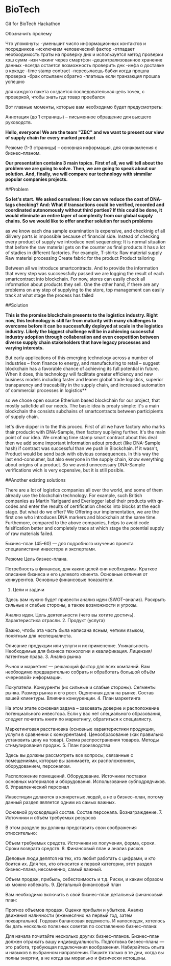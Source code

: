 # BioTech
Git for BioTech Hackathon

Обозначить пролему

Что упомянуть:
-уменьшит число информационных контактов и посредников
-исключаем человеческий фактор
-отпадает необходимость траты на проверку днк и используется метод проверки хэш сумм
-изи чекинг через смартфон
-децентрализованное хранение данных
-всегда остается возможность проверить днк
-инфа о доставке в кркоде
-time stamp contract
-пересылаешь бабки когда прошла проверка
-брак отсылаем обратно
-платишь если транзакция прошла успешно

для каждого пакета создается последовательная цепь точек, с проверкой, чтобы знать где товар проебался

Вот главные моменты, которые вам необходимо будет предусмотреть:

Аннотация (до 1 страницы) – письменное обращение для высшего руководств.

**Hello, everyone! We are the team "ZBC" and we want to present our view of supply chain for every marked product** 

Резюме (1-3 страницы) – основная информация, для ознакомления с бизнес–планом.

**Our presentation contains 3 main topics. First of all, we will tell about the problem we are going to solve. Then, we are going to speak about our solution. And, finally, we will compare our technology with simmilar popular companies projects.**
 
##Problem

**So let's start.** 
**We asked ourselves: How can we reduce the cost of DNA-tags checking? And: What if transactions could be verified, recorded and coordinated autonomously without third parties? If this could be done, it would eliminate an entire layer of complexity from our global supply chains. So we would like to offer another solution for such problems**

as we know each dna sample examination is expensive, and checkinig of all dilivery parts is impossible because of financial side. Instead of checking every product of supply we introduce next sequencing:
It is normal situation that before the raw material gets on the counter as final products it has a lot of stadies in different factories. For example, T-shirts:
Raw material supply
Raw material processing
Create fabric for the product
Product tailoring

Between all we introduce smartcontracts. And to provide the information that every step was succsessfully passed we are logging the result of each smartcontract into blockchain. For now, stores can easily check all information about products they sell. One the other hand, if there are any problems on any step of supplying to the store, top management can easily track at what stage the process has failed

##Solution

**This is the promise blockchain presents to the logistics
industry. Right now, this technology is still far from
maturity with many challenges to overcome before
it can be successfully deployed at scale in the logistics
industry. Likely the biggest challenge will be in achieving
successful industry adoption through collaboration
and even coopetition between diverse supply chain
stakeholders that have legacy processes and varying
interests.**

But early applications of this emerging technology across
a number of industries – from finance to energy, and
manufacturing to retail – suggest blockchain has a
favorable chance of achieving its full potential in future.
When it does, this technology will facilitate greater
efficiency and new business models including faster and
leaner global trade logistics, superior transparency and
traceability in the supply chain, and increased automation
of commercial processes in logistics**

so we chose open source Etherium based blockchain for our project, that mostly saticfide 
all our needs. The basic idea is preaty simple: it's a main blockchain the consists subchains 
of smartcontracts between participients of supply chain.

let's dive dipper in to the this procec.
First of all we have factory who marks thair produckt with DNA-Sample, then factory supllying further.
It's the main point of our idea. We creating time stamp smart contract about this deal then we add some 
important information adout product (like DNA-Sample hash) if contract was successful than we push in Blockchain. If it wasn't, Product would be send back with obvious consequences. In this way the last end-consumer, but also everyone in the supply chain, know everything about origins of a product. So we avoid unnecessary DNA-Sample verifications wich is very ecpensive, but it is still posible.

##Another existing solutions

There are a lot of logistics companies all over the world, and some of them already use the blockchain technology. For example, such British companies as Martin Yarlgaard and Everlegger label their products with qr-codes and enter the results of certification checks into blocks at the each stage. But what do we offer? We Offering our implementation, we are the first one who introduces DNA markers and blockchain at the same time. Furthemore, compared to the above companies, helps to avoid code falsification better and completely trace at which stage the potential supply of raw materials failed.

Бизнес–план (45-60)  — для подробного изучения проекта специалистами инвестора и экспертами.

Резюме
Цель бизнес-плана.



Потребность в финансах, для каких целей они необходимы.
Краткое описание бизнеса и его целевого клиента.
Основные отличия от конкурентов.
Основные финансовые показатели.

1. Цели и задачи

Здесь вам нужно будет привести анализ идеи (SWOT–анализ). Раскрыть сильные и слабые стороны, а также возможности и угрозы.

Анализ идеи.
Цель деятельности (чего вы хотите достичь).
Характеристика отрасли.
2. Продукт (услуга)

Важно, чтобы эта часть была написана ясным, четким языком, понятным для неспециалиста.

Описание продукции или услуги и их применение.
Уникальность
Необходимые для бизнеса технологии и квалификация.
Лицензия/патентные права.
3. Анализ рынка

Рынок и маркетинг —  решающий фактор для всех компаний. Вам необходимо предварительно собрать и  обработать большой объём «черновой» информации.

Покупатели.
Конкуренты (их сильные и слабые стороны).
Сегменты рынка.
Размер рынка и его рост.
Оценочная доля на рынке.
Состав вашей клиентуры.
Влияние конкуренции.
4. План маркетинга

На этом этапе основная задача – завоевать доверие и расположение потенциального инвестора. Если у вас нет специального образования, следует почитать книги по маркетингу, обратиться к специалисту.

Маркетинговая расстановка (основные характеристики продукции, услуги в сравнении с конкурентами).
Ценообразование (как правильно установить цену на товар).
Схема распространения товаров.
Методы стимулирования продаж.
5. План производства

Здесь вы должны рассмотреть все вопросы, связанные с помещениями, которые вы занимаете, их расположением, оборудованием, персоналом.

Расположение помещений.
Оборудование.
Источники поставки основных материалов и оборудования.
Использование субподрядчиков.
6. Управленческий персонал

Инвестиции делаются в конкретных людей, а не в бизнес–план, потому данный раздел является одним из самых важных.

Основной руководящий состав.
Состав персонала.
Вознаграждение.
7. Источники и объём требуемых ресурсов

В этом разделе вы должны представить свои соображения относительно:

Объем требуемых средств.
Источники их получения, форма, сроки.
Сроки возврата средств.
8. Финансовый план и анализ рисков

Деловые люди делятся на тех, кто любит работать с цифрами, и кто боится их. Для тех, кто относится к первой категории, этот раздел бизнес–плана, несомненно, самый важный.

Объем продаж, прибыль, себестоимость и т.д.
Риски, и каким образом их можно избежать.
9. Детальный финансовый план

Вам необходимо включить в свой бизнес–план детальный финансовый план:

Прогноз объемов продаж.
Оценки прибыли и убытков.
Анализ движения наличности (ежемесячно на первый год, затем поквартально).
Годовая балансовая ведомость.
И напоследок, хотелось бы дать несколько полезных советов по составлению бизнес–плана:

Для начала почитайте несколько других бизнес–планов.
Бизнес–план должен отражать вашу индивидуальность.
Подготовка бизнес–плана  — это работа, требующая подключения воображения.
Набирайтесь опыта и навыков в выбранном направлении.
Пишите только в те дни, когда вы полны энергии, а не когда вы морально и физически истощены.
